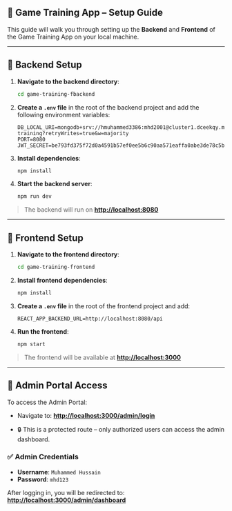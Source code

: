 ## 🚀 Game Training App – Setup Guide

This guide will walk you through setting up the **Backend** and **Frontend** of the Game Training App on your local machine.

---

## 🔧 Backend Setup

1. **Navigate to the backend directory**:

   ```bash
   cd game-training-fbackend
   ```

2. **Create a `.env` file** in the root of the backend project and add the following environment variables:

   ```env
   DB_LOCAL_URI=mongodb+srv://hmuhammed3386:mhd2001@cluster1.dceekqy.mongodb.net/game-training?retryWrites=true&w=majority
   PORT=8080
   JWT_SECRET=be793fd375f72d0a4591b57ef0ee5b6c90aa571eaffa0abe3de78c5bcfc2e6749b831bbb89c8fd889bc7110ca86182f7fa17d23d524a2f52a227c741e54d8866
   ```

3. **Install dependencies**:

   ```bash
   npm install
   ```

4. **Start the backend server**:

   ```bash
   npm run dev
   ```

> The backend will run on **[http://localhost:8080](http://localhost:8080)**

---

## 🎨 Frontend Setup

1. **Navigate to the frontend directory**:

   ```bash
   cd game-training-frontend
   ```

2. **Install frontend dependencies**:

   ```bash
   npm install
   ```

3. **Create a `.env` file** in the root of the frontend project and add:

   ```env
   REACT_APP_BACKEND_URL=http://localhost:8080/api
   ```

4. **Run the frontend**:

   ```bash
   npm start
   ```

> The frontend will be available at **[http://localhost:3000](http://localhost:3000)**

---

## 🔐 Admin Portal Access

To access the Admin Portal:

* Navigate to:
  **[http://localhost:3000/admin/login](http://localhost:3000/admin/login)**

* 🔒 This is a protected route – only authorized users can access the admin dashboard.

### ✅ Admin Credentials

* **Username**: `Muhammed Hussain`
* **Password**: `mhd123`

After logging in, you will be redirected to:
**[http://localhost:3000/admin/dashboard](http://localhost:3000/admin/dashboard)**


